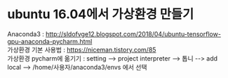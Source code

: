 # ubuntu 16.04에서 가상환경 만들기


 Anaconda3  : http://sldofvge12.blogspot.com/2018/04/ubuntu-tensorflow-gpu-anaconda-pycharm.html
<br>가상환경 기본 사용법     : https://niceman.tistory.com/85
<br>가상환경 pycharm에 옮기기 : setting --> project interpreter --> 톱니 --> add local --> /home/사용자/anaconda3/envs 에서 선택


